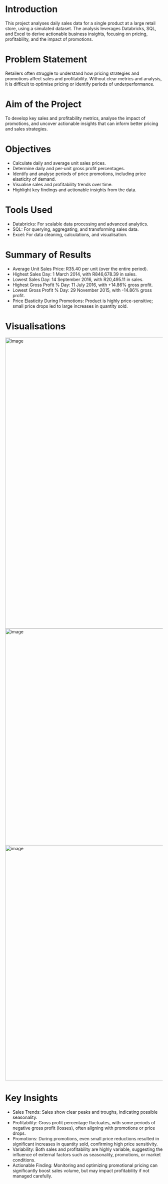 # Introduction
This project analyses daily sales data for a single product at a large retail store, using a simulated dataset. The analysis leverages Databricks, SQL, and Excel to derive actionable business insights, focusing on pricing, profitability, and the impact of promotions.

# Problem Statement
Retailers often struggle to understand how pricing strategies and promotions affect sales and profitability. Without clear metrics and analysis, it is difficult to optimise pricing or identify periods of underperformance.

# Aim of the Project
To develop key sales and profitability metrics, analyse the impact of promotions, and uncover actionable insights that can inform better pricing and sales strategies.

# Objectives
- Calculate daily and average unit sales prices.
- Determine daily and per-unit gross profit percentages.
- Identify and analyse periods of price promotions, including price elasticity of demand.
- Visualise sales and profitability trends over time.
- Highlight key findings and actionable insights from the data.

# Tools Used
- Databricks: For scalable data processing and advanced analytics.
- SQL: For querying, aggregating, and transforming sales data.
- Excel: For data cleaning, calculations, and visualisation.

# Summary of Results
- Average Unit Sales Price: R35.40 per unit (over the entire period).
- Highest Sales Day: 1 March 2014, with R846,678.39 in sales.
- Lowest Sales Day: 14 September 2016, with R20,495.11 in sales.
- Highest Gross Profit % Day: 11 July 2016, with +14.86% gross profit.
- Lowest Gross Profit % Day: 29 November 2015, with -14.86% gross profit.
- Price Elasticity During Promotions: Product is highly price-sensitive; small price drops led to large increases in quantity sold.

# Visualisations 
<img width="1491" height="927" alt="image" src="https://github.com/user-attachments/assets/aa650e0a-4e42-4638-8bbe-761362c38345" />

<img width="1679" height="691" alt="image" src="https://github.com/user-attachments/assets/dc063daf-10b0-4846-87ab-c154fb54b921" />

<img width="1677" height="750" alt="image" src="https://github.com/user-attachments/assets/2ef85253-785b-4203-9951-9b63b51c6a78" />

# Key Insights
- Sales Trends: Sales show clear peaks and troughs, indicating possible seasonality.
- Profitability: Gross profit percentage fluctuates, with some periods of negative gross profit (losses), often aligning with promotions or price drops.
- Promotions: During promotions, even small price reductions resulted in significant increases in quantity sold, confirming high price sensitivity.
- Variability: Both sales and profitability are highly variable, suggesting the influence of external factors such as seasonality, promotions, or market conditions.
- Actionable Finding: Monitoring and optimizing promotional pricing can significantly boost sales volume, but may impact profitability if not managed carefully.


